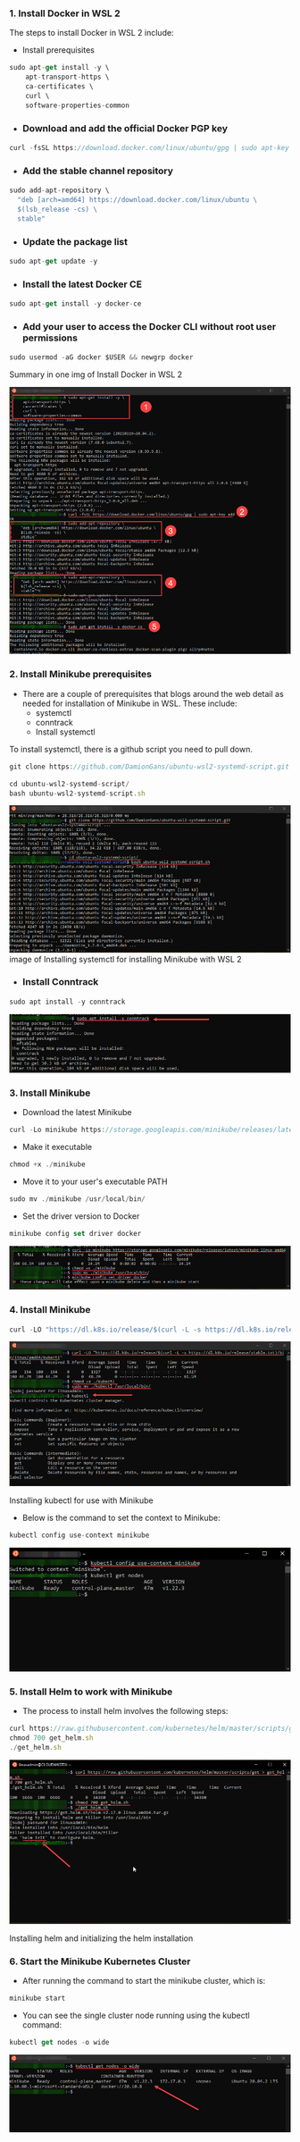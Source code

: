 
### 1. Install Docker in WSL 2

The steps to install Docker in WSL 2 include:

- Install prerequisites

```jsx
sudo apt-get install -y \
    apt-transport-https \
    ca-certificates \
    curl \
    software-properties-common
```
  - ### Download and add the official Docker PGP key
 
 ```jsx
curl -fsSL https://download.docker.com/linux/ubuntu/gpg | sudo apt-key add -
```
  - ### Add the stable channel repository
 ```jsx
sudo add-apt-repository \
   "deb [arch=amd64] https://download.docker.com/linux/ubuntu \
   $(lsb_release -cs) \
   stable"
```
  - ### Update the package list

 ```jsx
sudo apt-get update -y
```
 - ### Install the latest Docker CE
 ```jsx
sudo apt-get install -y docker-ce
```
  - ### Add your user to access the Docker CLI without root user permissions

 ```jsx
sudo usermod -aG docker $USER && newgrp docker
```
Summary in one img of Install Docker in WSL 2

![Example](https://github.com/eduardo152030/install-minikube-on-wsl2/blob/main/img1.png)

### 2. Install Minikube prerequisites

* There are a couple of prerequisites that blogs around the web detail as needed for installation of Minikube in WSL. These include:
  - systemctl
  - conntrack
  - Install systemctl

To install systemctl, there is a github script you need to pull down.

 ```jsx
git clone https://github.com/DamionGans/ubuntu-wsl2-systemd-script.git
```

 ```jsx
cd ubuntu-wsl2-systemd-script/
bash ubuntu-wsl2-systemd-script.sh
```
![Example](https://github.com/eduardo152030/install-minikube-on-wsl2/blob/main/img2.png)
image of Installing systemctl for installing Minikube with WSL 2

  - ### Install Conntrack

 ```jsx
 sudo apt install -y conntrack
```
![Example](https://github.com/eduardo152030/install-minikube-on-wsl2/blob/main/img3.png)

### 3. Install Minikube

* Download the latest Minikube

 ```jsx
 curl -Lo minikube https://storage.googleapis.com/minikube/releases/latest/minikube-linux-amd64
```
*  Make it executable
 ```jsx
chmod +x ./minikube
```
* Move it to your user's executable PATH
 ```jsx
sudo mv ./minikube /usr/local/bin/
```
* Set the driver version to Docker

 ```jsx
minikube config set driver docker
```
![Example](https://github.com/eduardo152030/install-minikube-on-wsl2/blob/main/img4.png)

### 4. Install Minikube
 ```jsx
curl -LO "https://dl.k8s.io/release/$(curl -L -s https://dl.k8s.io/release/stable.txt)/bin/linux/amd64/kubectl"
```
![Example](https://github.com/eduardo152030/install-minikube-on-wsl2/blob/main/img5.png)

Installing kubectl for use with Minikube

  - Below is the command to set the context to Minikube:

 ```jsx
kubectl config use-context minikube
```
![Example](https://github.com/eduardo152030/install-minikube-on-wsl2/blob/main/img6.png)

### 5. Install Helm to work with Minikube

  - The process to install helm involves the following steps:

```jsx
curl https://raw.githubusercontent.com/kubernetes/helm/master/scripts/get > get_helm.sh 
chmod 700 get_helm.sh 
./get_helm.sh
```
![Example](https://github.com/eduardo152030/install-minikube-on-wsl2/blob/main/img7.png)

Installing helm and initializing the helm installation

### 6. Start the Minikube Kubernetes Cluster
  - After running the command to start the minikube cluster, which is:

 ```jsx
minikube start
```

  - You can see the single cluster node running using the kubectl command:

 ```jsx
kubectl get nodes -o wide
```
![Example](https://github.com/eduardo152030/install-minikube-on-wsl2/blob/main/img8.png)
